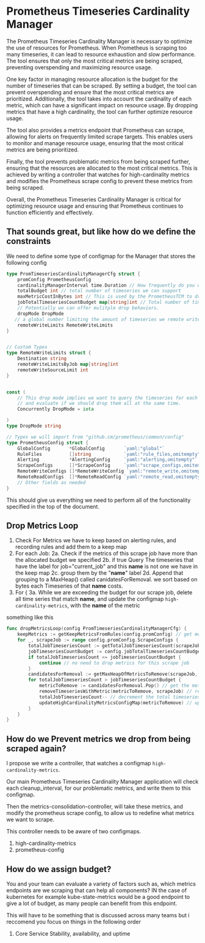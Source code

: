 # Prometheus Timeseries Cardinality Manager
The Prometheus Timeseries Cardinality Manager is necessary to optimize the use of resources for Prometheus. When Prometheus is scraping too many timeseries, it can lead to resource exhaustion and slow performance. The tool ensures that only the most critical metrics are being scraped, preventing overspending and maximizing resource usage.

One key factor in managing resource allocation is the budget for the number of timeseries that can be scraped. By setting a budget, the tool can prevent overspending and ensure that the most critical metrics are prioritized. Additionally, the tool takes into account the cardinality of each metric, which can have a significant impact on resource usage. By dropping metrics that have a high cardinality, the tool can further optimize resource usage.

The tool also provides a metrics endpoint that Prometheus can scrape, allowing for alerts on frequently limited scrape targets. This enables users to monitor and manage resource usage, ensuring that the most critical metrics are being prioritized.

Finally, the tool prevents problematic metrics from being scraped further, ensuring that the resources are allocated to the most critical metrics. This is achieved by writing a controller that watches for high-cardinality metrics and modifies the Prometheus scrape config to prevent these metrics from being scraped.

Overall, the Prometheus Timeseries Cardinality Manager is critical for optimizing resource usage and ensuring that Prometheus continues to function efficiently and effectively.

## That sounds great, but like how do we define the constraints
We need to define some type of configmap for the Manager that stores the following config 

```go
type PromTimeseriesCardinalityManagerCfg struct {
    promConfig PrometheusConfig
    cardinalityManagerInterval time.Duration // How frequently do you want to run this loop? 
    totalBudget int // total number of timeseries we can support
    maxMetricCostInBytes int // This is used by the PrometheusTCM to drop metrics that have too many labels 
    jobTotalTimeseriesCountBudget map[string]int // Total number of timeseries a given scrape_job can have before we murder them 
    // Potentially we can offer mulitple drop behaviors.
    dropMode DropMode 
   // a global number limiting the amount of timeseries we remote write to w 
    remoteWriteLimits RemoteWriteLimits
}


// Custom Types
type RemoteWriteLimits struct {
    Destination string 
    remoteWriteLimitsByJob map[string]int 
    remoteWriteSourceLimit int 
}


const (
    // This drop mode implies we want to query the timeseries for each job, 
    // and evaluate if we should drop them all at the same time.
    Concurrently DropMode = iota 

)
type DropMode string 

// Types we will import from "github.cm/prometheus/common/config" 
type PrometheusConfig struct {
    GlobalConfig       *GlobalConfig       `yaml:"global"`
    RuleFiles          []string            `yaml:"rule_files,omitempty"`
    Alerting           *AlertingConfig     `yaml:"alerting,omitempty"`
    ScrapeConfigs      []*ScrapeConfig     `yaml:"scrape_configs,omitempty"`
    RemoteWriteConfigs []*RemoteWriteConfig `yaml:"remote_write,omitempty"`
    RemoteReadConfigs  []*RemoteReadConfig `yaml:"remote_read,omitempty"`
    // Other fields as needed
}

```
This should give us everything we need to perform all of the functionality specified in the top of the document.
## Drop Metrics Loop 
1. Check For Metrics we have to keep based on alerting rules, and recording rules and add them to a keep map
2. For each Job:
2a. Check if the metrics of this scrape job have more than the allocated budget we specified 
2b. if true Query The timeseries that have the label for job="current_job" and this __name__ is not one we have in the keep map 
2c. group them by the "__name__" label 
2d. Append that grouping to a MaxHeap() called canidatesForRemoval. we sort based on bytes each Timeseries of that __name__ costs. 
3. For {
3a. While we are exceeding the budget for our scrape job, delete all time series that match __name__, and update the configmap `high-cardinality-metrics`, with the __name__ of the metric

something like this 
```go 
func dropMetricsLoop(config PromTimeseriesCardinalityManagerCfg) {
    keepMetrics := getKeepMetricsFromRules(config.promConfig) // get metrics to keep based on alerting and recording rules
    for _, scrapeJob := range config.promConfig.ScrapeConfigs {
        totalJobTimeseriesCount := getTotalJobTimeseriesCount(scrapeJob) // get total number of timeseries for this scrape job
        jobTimeseriesCountBudget := config.jobTotalTimeseriesCountBudget[scrapeJob.JobName] // get budget for this scrape job
        if totalJobTimeseriesCount <= jobTimeseriesCountBudget {
            continue // no need to drop metrics for this scrape job
        }
        candidatesForRemoval := getMaxHeapOfMetricsToRemove(scrapeJob, keepMetrics, config.maxMetricCostInBytes) // get a heap of metrics to remove
        for totalJobTimeseriesCount > jobTimeseriesCountBudget {
            metricToRemove := candidatesForRemoval.Pop() // get the metric with highest cost
            removeTimeseriesWithMetric(metricToRemove, scrapeJob) // remove all timeseries with this metric
            totalJobTimeseriesCount-- // decrement the total timeseries count for this scrape job
            updateHighCardinalityMetricsConfigMap(metricToRemove) // update the configmap with the dropped metric
        }
    }
}
```

## How do we Prevent metrics we drop from being scraped again?
I propose we write a controller, that watches a configmap `high-cardinality-metrics`.

Our main Prometheus Timeseries Cardinality Manager application will check each cleanup_interval, for our problematic metrics, and write them to this configmap. 

Then the metrics-consolidation-controller, will take these metrics, and modify the prometheus scrape config, to allow us to redefine what metrics we want to scrape.


This controller needs to be aware of two configmaps.

1. high-cardinality-metrics
2. prometheus-config 




## How do we assign budget? 
You and your team can evaluate a variety of factors such as, which metrics endpoints are we scraping that can help all components? IN the case of kubernetes for example kube-state-metrics would be a good endpoint to give a lot of budget, 
as many people can benefit from this endpoint. 

This will have to be something that is discussed across many teams but i reccomend you focus on things in the following order

1. Core Service Stability, availability, and uptime
